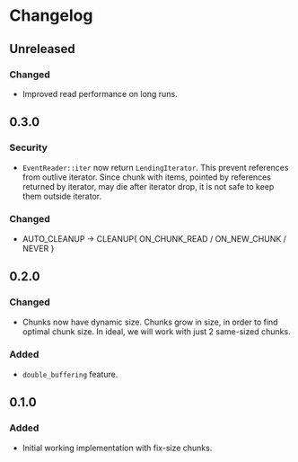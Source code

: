 # Changelog

## Unreleased
### Changed
- Improved read performance on long runs.

## 0.3.0
### Security
- `EventReader::iter` now return `LendingIterator`. This prevent references from outlive iterator. 
Since chunk with items, pointed by references returned by iterator, may die after iterator drop,
it is not safe to keep them outside iterator. 
### Changed
- AUTO_CLEANUP -> CLEANUP{ ON_CHUNK_READ / ON_NEW_CHUNK / NEVER }

## 0.2.0
### Changed
- Chunks now have dynamic size. Chunks grow in size, 
in order to find optimal chunk size.
In ideal, we will work with just 2 same-sized chunks.
### Added
- `double_buffering` feature.

## 0.1.0
### Added
- Initial working implementation with fix-size chunks.